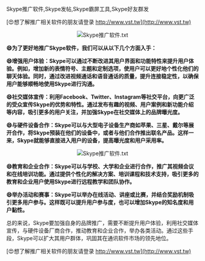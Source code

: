 Skype推广软件,Skype发帖,Skype霸屏工具,Skype好友群发

[😍想了解推广相关软件的朋友请登录 http://www.vst.tw](http://www.vst.tw)

 <center><img src="https://vst.tw/MP4/tuiguang/png/5.png" alt="Skype推广软件.txt"></center>

**😄为了更好地推广Skype软件，我们可以从以下几个方面入手：**

**😄增强用户体验：Skype可以通过不断改进其用户界面和功能特性来提升用户体验。例如，增加新的表情符号、主题和定制选项，使用户可以更好地个性化他们的聊天体验。同时，通过改进视频通话和语音通话的质量，提升连接稳定性，以确保用户能够顺畅地使用Skype进行沟通。**

**😄社交媒体宣传：利用Facebook、Twitter、Instagram等社交平台，向更广泛的受众宣传Skype的优势和特性。通过发布有趣的视频、用户案例和新功能介绍等内容，吸引更多的用户关注，并加强Skype在社交媒体上的品牌曝光度。**

**😄与硬件设备合作：Skype可以与大型电子设备生产商如苹果、三星、戴尔等展开合作，将Skype预装在他们的设备中，或者与他们合作推出联名产品。这样一来，Skype就能够直接进入用户的设备，提高曝光度和用户采用率。**

 <center><img src="https://vst.tw/MP4/tuiguang/png/1.png" alt="Skype推广软件.txt"></center>

**😄教育和企业合作：Skype可以与学校、大学和企业进行合作，推广其视频会议和在线培训功能。通过提供个性化的解决方案、培训课程和技术支持，吸引更多的教育和企业用户使用Skype进行远程教学和团队协作。**

**😄举办活动和赛事：Skype可以举办在线活动、讲座或比赛，并结合奖励机制吸引更多用户参与。这样既可以提升用户参与度，也可以增加Skype的知名度和用户黏性。**

总的来说，Skype要加强自身的品牌推广，需要不断提升用户体验，利用社交媒体宣传，与硬件设备厂商合作，推动教育和企业合作，举办各类活动。通过这些手段，Skype可以扩大其用户群体，巩固其在通讯软件市场的领先地位。

[😍想了解推广相关软件的朋友请登录 http://www.vst.tw](http://www.vst.tw)



